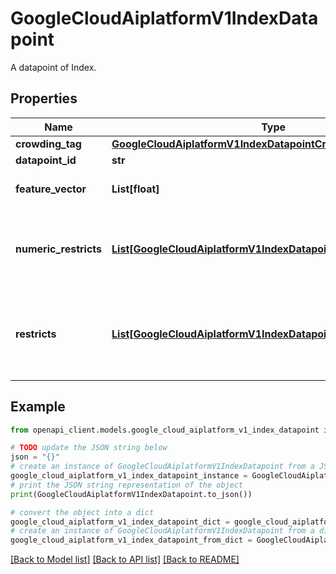 # GoogleCloudAiplatformV1IndexDatapoint

A datapoint of Index.

## Properties

Name | Type | Description | Notes
------------ | ------------- | ------------- | -------------
**crowding_tag** | [**GoogleCloudAiplatformV1IndexDatapointCrowdingTag**](GoogleCloudAiplatformV1IndexDatapointCrowdingTag.md) |  | [optional] 
**datapoint_id** | **str** | Required. Unique identifier of the datapoint. | [optional] 
**feature_vector** | **List[float]** | Required. Feature embedding vector. An array of numbers with the length of [NearestNeighborSearchConfig.dimensions]. | [optional] 
**numeric_restricts** | [**List[GoogleCloudAiplatformV1IndexDatapointNumericRestriction]**](GoogleCloudAiplatformV1IndexDatapointNumericRestriction.md) | Optional. List of Restrict of the datapoint, used to perform \&quot;restricted searches\&quot; where boolean rule are used to filter the subset of the database eligible for matching. This uses numeric comparisons. | [optional] 
**restricts** | [**List[GoogleCloudAiplatformV1IndexDatapointRestriction]**](GoogleCloudAiplatformV1IndexDatapointRestriction.md) | Optional. List of Restrict of the datapoint, used to perform \&quot;restricted searches\&quot; where boolean rule are used to filter the subset of the database eligible for matching. This uses categorical tokens. See: https://cloud.google.com/vertex-ai/docs/matching-engine/filtering | [optional] 

## Example

```python
from openapi_client.models.google_cloud_aiplatform_v1_index_datapoint import GoogleCloudAiplatformV1IndexDatapoint

# TODO update the JSON string below
json = "{}"
# create an instance of GoogleCloudAiplatformV1IndexDatapoint from a JSON string
google_cloud_aiplatform_v1_index_datapoint_instance = GoogleCloudAiplatformV1IndexDatapoint.from_json(json)
# print the JSON string representation of the object
print(GoogleCloudAiplatformV1IndexDatapoint.to_json())

# convert the object into a dict
google_cloud_aiplatform_v1_index_datapoint_dict = google_cloud_aiplatform_v1_index_datapoint_instance.to_dict()
# create an instance of GoogleCloudAiplatformV1IndexDatapoint from a dict
google_cloud_aiplatform_v1_index_datapoint_from_dict = GoogleCloudAiplatformV1IndexDatapoint.from_dict(google_cloud_aiplatform_v1_index_datapoint_dict)
```
[[Back to Model list]](../README.md#documentation-for-models) [[Back to API list]](../README.md#documentation-for-api-endpoints) [[Back to README]](../README.md)


